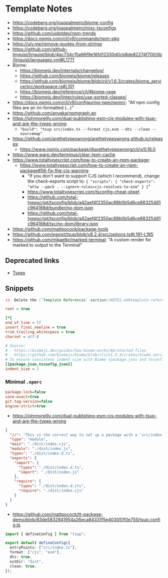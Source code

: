 # Template Notes

- https://codeberg.org/joaopalmeiro/biome-config
- https://codeberg.org/joaopalmeiro/misc-tsconfigs
- https://github.com/uidotdev/npm-trends
- https://docs.npmjs.com/cli/v9/commands/npm-pkg
- https://uly.me/remove-quotes-from-strings
- https://github.com/github-linguist/linguist/blob/4ac734c15a96f9e16fd12330d0cb8de82274f700/lib/linguist/languages.yml#L1771
- Biome:
  - https://biomejs.dev/internals/changelog/
  - https://github.com/biomejs/biome/releases
  - https://github.com/biomejs/biome/blob/cli/v1.6.3/crates/biome_service/src/workspace.rs#L101
  - https://biomejs.dev/reference/cli/#biome-rage
  - https://biomejs.dev/linter/rules/use-sorted-classes/
- https://docs.npmjs.com/cli/v9/configuring-npm/npmrc: "All npm config files are an ini-formatted (...)"
- https://github.com/anvaka/npmgraph.an
- https://johnnyreilly.com/dual-publishing-esm-cjs-modules-with-tsup-and-are-the-types-wrong:
  - `"build": "tsup src/index.ts --format cjs,esm --dts --clean --sourcemap"`
- https://github.com/arethetypeswrong/arethetypeswrong.github.io/releases:
  - https://www.npmjs.com/package/@arethetypeswrong/cli/v/0.16.0
- https://www.warp.dev/terminus/clear-npm-cache
- https://www.totaltypescript.com/how-to-create-an-npm-package:
  - https://www.totaltypescript.com/how-to-create-an-npm-package#56-fix-the-cjs-warning:
    - "If you don't want to support CJS (which I recommend), change the check-exports script to: `{ "scripts": { "check-exports": "attw --pack . --ignore-rules=cjs-resolves-to-esm" } }`"
    - https://www.totaltypescript.com/tsconfig-cheat-sheet
    - https://github.com/total-typescript/tsconfig/blob/a42aef4f2350ac88b0b5d6ce88325481c964188d/bundler/no-dom.json
    - https://github.com/total-typescript/tsconfig/blob/a42aef4f2350ac88b0b5d6ce88325481c964188d/tsc/no-dom/library.json
- https://github.com/mattpocock/package-tools
- https://github.com/egoist/tsup/blob/v8.2.4/src/options.ts#L191-L195
- https://github.com/mikaelbr/marked-terminal: "A custom render for marked to output to the Terminal"

## Deprecated links

- [Types](https://tsdocs.dev/docs/template-ts-package/0.0.0)

## Snippets

```markdown
14. Delete the [`Template References` section](NOTES.md#template-references) from the [NOTES.md](NOTES.md) file.
```

```ini
root = true

[*]
end_of_line = lf
insert_final_newline = true
trim_trailing_whitespace = true
charset = utf-8

# Source:
# - https://biomejs.dev/guides/how-biome-works/#protected-files
# - https://github.com/biomejs/biome/blob/cli/v1.5.3/crates/biome_service/src/workspace.rs#L100
# To ensure consistent indent size with Biome (package.json and tsconfig.json are ignored by Biome):
[{package.json,tsconfig.json}]
indent_size = 2
```

### Minimal `.npmrc`

```ini
package-lock=false
save-exact=true
git-tag-version=false
engine-strict=true
```

- https://johnnyreilly.com/dual-publishing-esm-cjs-modules-with-tsup-and-are-the-types-wrong

```json
{
  "//": "This is the correct way to set up a package with a `src/index.ts` root file that supports both ESM and CJS modules.",
  "type": "module",
  "main": "./dist/index.cjs",
  "module": "./dist/index.js",
  "types": "./dist/index.d.ts",
  "exports": {
    "import": {
      "types": "./dist/index.d.ts",
      "import": "./dist/index.js"
    },
    "require": {
      "types": "./dist/index.d.cts",
      "require": "./dist/index.cjs"
    }
  }
}
```

- https://github.com/mattpocock/tt-package-demo/blob/83de5832841954a26eca84331f5e403051f0e755/tsup.config.ts

```ts
import { defineConfig } from "tsup";

export default defineConfig({
  entryPoints: ["src/index.ts"],
  format: ["cjs", "esm"],
  dts: true,
  outDir: "dist",
  clean: true,
});
```

